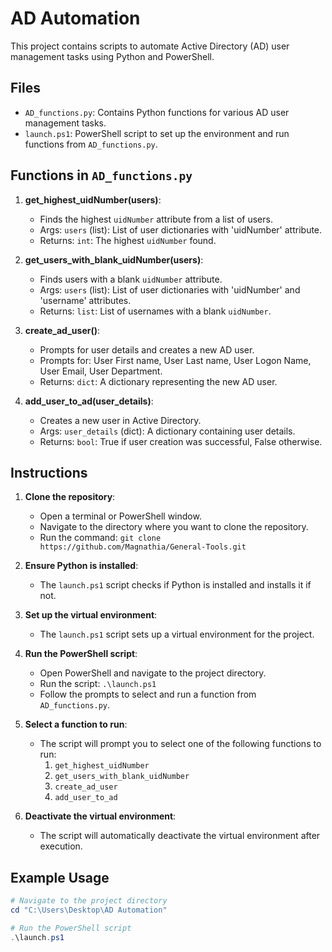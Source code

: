 # AD Automation

This project contains scripts to automate Active Directory (AD) user management tasks using Python and PowerShell.

## Files

- `AD_functions.py`: Contains Python functions for various AD user management tasks.
- `launch.ps1`: PowerShell script to set up the environment and run functions from `AD_functions.py`.

## Functions in `AD_functions.py`

1. **get_highest_uidNumber(users)**:
    - Finds the highest `uidNumber` attribute from a list of users.
    - Args: `users` (list): List of user dictionaries with 'uidNumber' attribute.
    - Returns: `int`: The highest `uidNumber` found.

2. **get_users_with_blank_uidNumber(users)**:
    - Finds users with a blank `uidNumber` attribute.
    - Args: `users` (list): List of user dictionaries with 'uidNumber' and 'username' attributes.
    - Returns: `list`: List of usernames with a blank `uidNumber`.

3. **create_ad_user()**:
    - Prompts for user details and creates a new AD user.
    - Prompts for: User First name, User Last name, User Logon Name, User Email, User Department.
    - Returns: `dict`: A dictionary representing the new AD user.

4. **add_user_to_ad(user_details)**:
    - Creates a new user in Active Directory.
    - Args: `user_details` (dict): A dictionary containing user details.
    - Returns: `bool`: True if user creation was successful, False otherwise.

## Instructions

1. **Clone the repository**:
    - Open a terminal or PowerShell window.
    - Navigate to the directory where you want to clone the repository.
    - Run the command: `git clone https://github.com/Magnathia/General-Tools.git`

2. **Ensure Python is installed**:
    - The `launch.ps1` script checks if Python is installed and installs it if not.

3. **Set up the virtual environment**:
    - The `launch.ps1` script sets up a virtual environment for the project.

4. **Run the PowerShell script**:
    - Open PowerShell and navigate to the project directory.
    - Run the script: `.\launch.ps1`
    - Follow the prompts to select and run a function from `AD_functions.py`.

5. **Select a function to run**:
    - The script will prompt you to select one of the following functions to run:
        1. `get_highest_uidNumber`
        2. `get_users_with_blank_uidNumber`
        3. `create_ad_user`
        4. `add_user_to_ad`

6. **Deactivate the virtual environment**:
    - The script will automatically deactivate the virtual environment after execution.

## Example Usage

```powershell
# Navigate to the project directory
cd "C:\Users\Desktop\AD Automation"

# Run the PowerShell script
.\launch.ps1